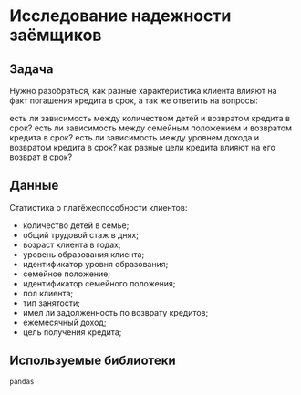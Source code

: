 # Исследование надежности заёмщиков
## Задача
Нужно разобраться, как разные характеристика клиента влияют на факт погашения кредита в срок, а так же ответить на вопросы:

есть ли зависимость между количеством детей и возвратом кредита в срок?
есть ли зависимость между семейным положением и возвратом кредита в срок?
есть ли зависимость между уровнем дохода и возвратом кредита в срок?
как разные цели кредита влияют на его возврат в срок?
## Данные
Статистика о платёжеспособности клиентов:

- количество детей в семье;
- общий трудовой стаж в днях;
- возраст клиента в годах;
- уровень образования клиента;
- идентификатор уровня образования;
- семейное положение;
- идентификатор семейного положения;
- пол клиента;
- тип занятости;
- имел ли задолженность по возврату кредитов;
- ежемесячный доход;
- цель получения кредита;
## Используемые библиотеки
`pandas`
